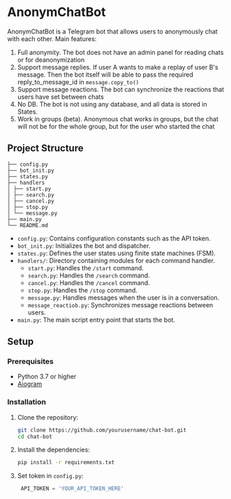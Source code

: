 # AnonymChatBot

AnonymChatBot is a Telegram bot that allows users to anonymously chat with each other.
Main features:
1. Full anonymity. The bot does not have an admin panel for reading chats or for deanonymization
2. Support message replies. If user A wants to make a replay of user B's message. Then the bot itself will be able to pass the required reply_to_message_id in `message.copy_to()`
3. Support message reactions. The bot can synchronize the reactions that users have set between chats
4. No DB. The bot is not using any database, and all data is stored in States.
5. Work in groups (beta). Anonymous chat works in groups, but the chat will not be for the whole group, but for the user who started the chat

## Project Structure

```
├── config.py
├── bot_init.py
├── states.py
├── handlers
│ ├── start.py
│ ├── search.py
│ ├── cancel.py
│ ├── stop.py
│ └── message.py
├── main.py
└── README.md
```


- `config.py`: Contains configuration constants such as the API token.
- `bot_init.py`: Initializes the bot and dispatcher.
- `states.py`: Defines the user states using finite state machines (FSM).
- `handlers/`: Directory containing modules for each command handler.
  - `start.py`: Handles the `/start` command.
  - `search.py`: Handles the `/search` command.
  - `cancel.py`: Handles the `/cancel` command.
  - `stop.py`: Handles the `/stop` command.
  - `message.py`: Handles messages when the user is in a conversation.
  - `message_reactiob.py`: Synchronizes message reactions between users.
- `main.py`: The main script entry point that starts the bot.

## Setup

### Prerequisites

- Python 3.7 or higher
- [Aiogram](https://docs.aiogram.dev/en/latest/)

### Installation

1. Clone the repository:
   ```sh
   git clone https://github.com/yourusername/chat-bot.git
   cd chat-bot
   ```
2. Install the dependencies:
   ```sh
   pip install -r requirements.txt
   ```
3. Set token in `config.py`:
   ```python
    API_TOKEN = 'YOUR_API_TOKEN_HERE'
    ```